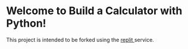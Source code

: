 # Welcome to Build a Calculator with Python! 

This project is intended to be forked using the <a href="https://replit.com/">replit
</a> service. 
